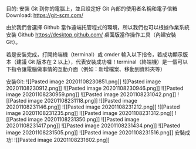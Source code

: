 目的: 安裝 Git 到你的電腦上，並且設定好 Git 內部的使用者名稱和電子信箱
Download: https://git-scm.com/

由於我們會選擇 Github 當作遠端托管程式的環境，所以我們也可以根據作業系統安裝 Github  https://desktop.github.com/ 桌面版當作操作工具（內建安裝 Git）。

若是安裝完成，打開終端機（terminal）或 cmder 輸入以下指令，若成功顯示版本（建議 Git 版本在 2 以上），代表安裝成功囉！terminal（終端機）是一個可以下指令讓電腦做事情的互動介面（例如：新增檔案、移動到資料夾等）

安裝Git:
![[Pasted image 20201108230851.png]]
![[Pasted image 20201108230912.png]]
![[Pasted image 20201108230946.png]]
![[Pasted image 20201108230959.png]]
![[Pasted image 20201108231042.png]]
![[Pasted image 20201108231118.png]]
![[Pasted image 20201108231146.png]]
![[Pasted image 20201108231212.png]]
![[Pasted image 20201108231235.png]]
![[Pasted image 20201108231312.png]]
![[Pasted image 20201108231350.png]]
![[Pasted image 20201108231417.png]]
![[Pasted image 20201108231434.png]]
![[Pasted image 20201108231505.png]]
![[Pasted image 20201108231516.png]]
安裝成功!
![[Pasted image 20201108231602.png]]